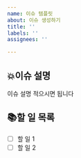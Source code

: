 ```yaml
---
name: 이슈 템플릿
about: 이슈 생성하기
title: ''
labels: ''
assignees: ''

---
```


## 💥이슈 설명
이슈 설명 적으시면 됩니다

## 📚할 일 목록
- [ ] 할 일 1
- [ ] 할 일 2

